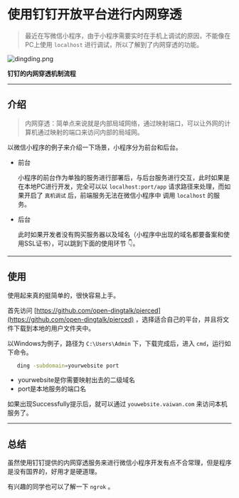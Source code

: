 
# 使用钉钉开放平台进行内网穿透

> 最近在写微信小程序，由于小程序需要实时在手机上调试的原因，不能像在PC上使用 `localhost` 进行调试，所以了解到了内网穿透的功能。

![dingding.png](https://i.loli.net/2020/04/13/DEnsmrA3aiOZJ6u.png)

 **钉钉的内网穿透机制流程**

---

## 介绍

 > 内网穿透：简单点来说就是内部局域网络，通过映射端口，可以让外网的计算机通过映射的端口来访问内部的局域网。

 以微信小程序的例子来介绍一下场景，小程序分为前台和后台。
 
 - 前台
  
   小程序的前台作为单独的服务进行部署后，与后台服务进行交互，此时如果是在本地PC进行开发，完全可以以 `localhost:port/app` 请求路径来处理，而如果开启了 `真机调试` 后，前端服务无法在微信小程序中
   调用 `localhost` 的服务。
 
 - 后台
 
   此时如果开发者没有购买服务器以及域名（小程序中出现的域名都要备案和使用SSL证书），可以跳到下面的使用环节 👇。
 
---

## 使用

 使用起来真的挺简单的，很快容易上手。
 
 首先访问 [https://github.com/open-dingtalk/pierced](https://github.com/open-dingtalk/pierced) ，选择适合自己的平台，并且将文件下载到本地的用户文件夹中。
 
 以Windows为例子，路径为 `C:\Users\Admin` 下，下载完成后，进入 `cmd`，运行如下命令。
 
 ```bash
    ding -subdomain=yourwebsite port
 ```
 
 - yourwebsite是你需要映射出去的二级域名
 - port是本地服务的端口名
 
 如果出现Successfully提示后，就可以通过 `youwebsite.vaiwan.com` 来访问本机服务了。
 
---

## 总结

 虽然使用钉钉提供的内网穿透服务来进行微信小程序开发有点不合常理，但是程序是没有国界的，好用才是硬道理。
 
 有兴趣的同学也可以了解一下 `ngrok` 。
